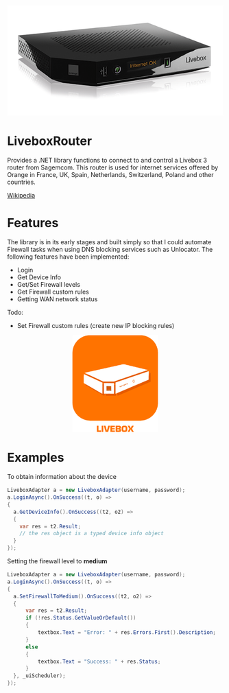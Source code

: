 <p align="center">
  <img src="https://raw.githubusercontent.com/sverrirs/LiveboxRouter/master/src/LiveboxRouter/img/livebox-play.png" />
</p>

# LiveboxRouter
Provides a .NET library functions to connect to and control a Livebox 3 router from Sagemcom. This router is used for internet services offered by Orange in France, UK, Spain, Netherlands, Switzerland, Poland and other countries.

<a href="https://en.wikipedia.org/wiki/Orange_Livebox" target="_blank">Wikipedia</a>

# Features
The library is in its early stages and built simply so that I could automate Firewall tasks when using DNS blocking services such as Unlocator.
The following features have been implemented:
* Login
* Get Device Info
* Get/Set Firewall levels
* Get Firewall custom rules
* Getting WAN network status

Todo:
* Set Firewall custom rules (create new IP blocking rules)

<p align="center">
  <img src="https://raw.githubusercontent.com/sverrirs/LiveboxRouter/master/src/LiveboxRouter/img/livebox_icon.png" width="200" />
</p>

# Examples
To obtain information about the device

``` csharp
LiveboxAdapter a = new LiveboxAdapter(username, password);
a.LoginAsync().OnSuccess((t, o) =>
{
  a.GetDeviceInfo().OnSuccess((t2, o2) =>
  {
    var res = t2.Result;
    // the res object is a typed device info object
  }
});
```

Setting the firewall level to **medium**

``` csharp
LiveboxAdapter a = new LiveboxAdapter(username, password);
a.LoginAsync().OnSuccess((t, o) =>
{
  a.SetFirewallToMedium().OnSuccess((t2, o2) =>
  {
      var res = t2.Result;
      if (!res.Status.GetValueOrDefault())
      {
          textbox.Text = "Error: " + res.Errors.First().Description;
      }
      else
      {
          textbox.Text = "Success: " + res.Status;
      }
  }, _uiScheduler);
});
```

